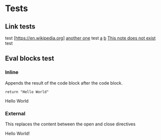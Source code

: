 # Tests


## Link tests

test
[https://en.wikipedia.org]
[another one](https://google.com)
test
[a](a.md)
[b](b.md)
[This note does not exist](gamer/)
test


## Eval blocks test


### Inline

Appends the result of the code block after the code block.

```lua, eval
return "Hello World"
```
Hello World

### External

This replaces the content between the open and close directives

<!-- NVN_EVAL ./my_eval_script.lua --> 
Hello World!
<!-- NVN_EVAL end -->
